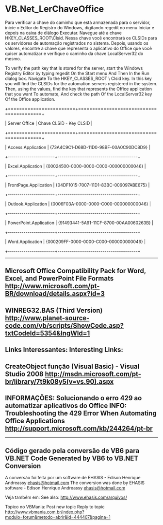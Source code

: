 ﻿# VB.Net_LerChaveOffice

Para verificar a chave do caminho que está armazenada para o servidor, inicie o Editor do Registro do Windows, digitando regedit no menu Iniciar e depois na caixa de diálogo Executar. Navegue até a chave HKEY_CLASSES_ROOT\Clsid.
Nessa chave você encontrará os CLSIDs para os servidores de automação registrados no sistema. Depois, usando os valores, encontre a chave que representa o aplicativo do Office que você quiser automatizar e verifique o caminho da chave LocalServer32 do mesmo.

To verify the path key that Is stored for the server, start the Windows Registry Editor by typing regedit On the Start menu And Then In the Run dialog box. Navigate To the HKEY_CLASSES_ROOT \ Clsid key.
In this key you will find the CLSIDs for the automation servers registered in the system. Then, using the values, find the key that represents the Office application that you want To automate, And check the path Of the LocalServer32 key Of the Office application.

+========================+=========================================+

| Server Office          | Chave CLSID - Key CLSID                 |

+========================+=========================================+

| Access.Application     | {73A4C9C1-D68D-11D0-98BF-00A0C90DC8D9}  |

+------------------------+-----------------------------------------+

| Excel.Application      | {00024500-0000-0000-C000-000000000046}  |

+------------------------+-----------------------------------------+

| FrontPage.Application  | {04DF1015-7007-11D1-83BC-006097ABE675}  |

+------------------------+-----------------------------------------+

| Outlook.Application    | {0006F03A-0000-0000-C000-000000000046}  |

+------------------------+-----------------------------------------+

| PowerPoint.Application | {91493441-5A91-11CF-8700-00AA0060263B}  |

+------------------------+-----------------------------------------+

| Word.Application       | {000209FF-0000-0000-C000-000000000046}  |

+------------------------+-----------------------------------------+


--------------------------------------------------------------------
Microsoft Office Compatibility Pack for Word, Excel, and PowerPoint File Formats
http://www.microsoft.com/pt-BR/download/details.aspx?id=3
--------------------------------------------------------------------
WINREG32.BAS (Third Version)
http://www.planet-source-code.com/vb/scripts/ShowCode.asp?txtCodeId=5354&lngWId=1
--------------------------------------------------------------------
Links Interessantes:
Interesting Links:
--------------------------------------------------------------------
CreateObject função (Visual Basic) - Visual Studio 2008
http://msdn.microsoft.com/pt-br/library/7t9k08y5(v=vs.90).aspx
--------------------------------------------------------------------
INFORMAÇÕES: Solucionando o erro 429 ao automatizar aplicativos do Office
INFO: Troubleshooting the 429 Error When Automating Office Applications
http://support.microsoft.com/kb/244264/pt-br
--------------------------------------------------------------------

--------------------------------------------------------------------------------
 Código gerado pela conversão de VB6 para VB.NET
 Code Generated by VB6 to VB.NET Conversion
--------------------------------------------------------------------------------

A conversão foi feita por um software de EHASIS - Edison Henrique Andreassy <ehasis@hotmail.com>
The conversion was done by EHASIS software - Edison Henrique Andreassy <ehasis@hotmail.com>

Veja também em:
See also:
http://www.ehasis.com/arquivos/

Tópico no VBMania:
Post new topic Reply to topic
http://www.vbmania.com.br/index.php?modulo=forum&metodo=abrir&id=444407&pagina=1

